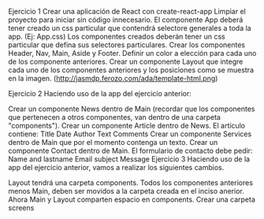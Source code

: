 Ejercicio 1
Crear una aplicación de React con create-react-app
Limpiar el proyecto para iniciar sin código innecesario.
El componente App deberá tener creado un css particular que contendrá selectore generales a toda la app. (Ej: App.css)
Los componentes creados deberán tener un css particular que defina sus selectores particulares.
Crear los componentes Header, Nav, Main, Aside y Footer.
Definir un color a elección para cada uno de los componente anteriores.
Crear un componente Layout que integre cada uno de los componentes anteriores y los posiciones como se muestra en la imagen.
(http://jasmdp.ferozo.com/ada/template-html.png)

Ejercicio 2
Haciendo uso de la app del ejercicio anterior:

Crear un componente News dentro de Main (recordar que los componentes que pertenecen a otros componentes, van dentro de una carpeta "components").
Crear un componente Article dentro de News. El artículo contiene:
Title
Date
Author
Text
Comments
Crear un componente Services dentro de Main que por el momento contenga un texto.
Crear un componente Contact dentro de Main. El formulario de contacto debe pedir:
Name and lastname
Email
subject
Message
Ejercicio 3
Haciendo uso de la app del ejercicio anterior, vamos a realizar los siguientes cambios.

Layout tendrá una carpeta components.
Todos los componentes anteriores menos Main, deben ser movidos a la carpeta creada en el inciso anerior.
Ahora Main y Layout comparten espacio en components.
Crear una carpeta screens